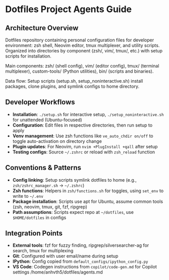 # Dotfiles Project Agents Guide

## Architecture Overview

Dotfiles repository containing personal configuration files for developer environment: zsh shell, Neovim editor, tmux multiplexer, and utility scripts. Organized into directories by component (zsh/, vim/, tmux/, etc.) with setup scripts for installation.

Main components: zsh/ (shell config), vim/ (editor config), tmux/ (terminal multiplexer), custom-tools/ (Python utilities), bin/ (scripts and binaries).

Data flow: Setup scripts (setup.sh, setup_noninteractive.sh) install packages, clone plugins, and symlink configs to home directory.

## Developer Workflows

- **Installation**: `./setup.sh` for interactive setup, `./setup_noninteractive.sh` for unattended (Ubuntu-focused)
- **Configuration**: Edit files in respective directories, then run setup to apply
- **Venv management**: Use zsh functions like `ve_auto_chdir on/off` to toggle auto-activation on directory change
- **Plugin updates**: For Neovim, run `nvim +PlugInstall +qall` after setup
- **Testing configs**: Source `~/.zshrc` or reload with `zsh_reload` function

## Conventions & Patterns

- **Config linking**: Setup scripts symlink dotfiles to home (e.g., `zsh/zshrc_manager.sh` → `~/.zshrc`)
- **Zsh functions**: Helpers in `zsh/functions.sh` for toggles, using `set_env` to write to `~/.env`
- **Package installation**: Scripts use apt for Ubuntu, assume common tools (zsh, neovim, tmux, git, fzf, ripgrep)
- **Path assumptions**: Scripts expect repo at `~/dotfiles`, use `$HOME/dotfiles` in configs

## Integration Points

- **External tools**: fzf for fuzzy finding, ripgrep/silversearcher-ag for search, tmux for multiplexing
- **Git**: Configured with user email/name during setup
- **IPython**: Config copied from `default_configs/ipython_config.py`
- **VS Code**: Codegen instructions from `copilot/code-gen.md` for Copilot settings</content>
  <parameter name="filePath">/home/anhvth5/dotfiles/agents.md
